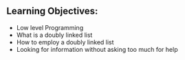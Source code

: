 ## Learning Objectives:
 - Low level Programming
 - What is a doubly linked list
 - How to employ a doubly linked list
 - Looking for information without asking too much for help
